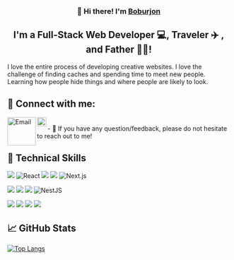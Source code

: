 <h3 align="center">👋 Hi there! I'm <a href="https://www.linkedin.com/in/boburjon-asatullaev" target="_blank" rel="noreferrer">Boburjon</a>   </h3>
<h2 align="center">
I'm a Full-Stack Web Developer 💻, Traveler ✈️ , and Father 👨‍👧!
</h2> 

I love the entire process of developing creative websites. I love the challenge of finding caches and spending time to meet new people. Learning how people hide things and where people are likely to look.

## 🤝 Connect with me: 

<a href="mailto:bobur0091@gmail.com">
  <img align="left" src="https://img.shields.io/badge/Gmail-D14836?style=for-the-badge&logo=gmail&logoColor=white" alt="Email" width="64px"/>
</a>
<a href="https://www.linkedin.com/in/bobindev/"><img align="left" src="https://raw.githubusercontent.com/yushi1007/yushi1007/main/images/linkedin.svg" alt="Bob | LinkedIn" width="21px"/></a> <br/>
- 💬 If you have any question/feedback, please do not hesitate to reach out to me!

## 💼 Technical Skills

![](https://img.shields.io/badge/JavaScript-F7DF1E?style=for-the-badge&logo=javascript&logoColor=black)
![React](https://img.shields.io/badge/React-61DAFB?style=for-the-badge&logo=react&logoColor=white)
![](https://img.shields.io/badge/TypeScript-007ACC?style=for-the-badge&logo=typescript&logoColor=white)
![](https://img.shields.io/badge/HTML5-E34F26?style=for-the-badge&logo=html5&logoColor=white)
![Next.js](https://img.shields.io/badge/Next.js-000000?style=for-the-badge&logo=nextdotjs&logoColor=white)
<br/>

![](https://img.shields.io/badge/Node.js-43853D?style=for-the-badge&logo=node.js&logoColor=white)
![](https://img.shields.io/badge/Express.js-404D59?style=for-the-badge)
![](https://img.shields.io/badge/MongoDB-4EA94B?style=for-the-badge&logo=mongodb&logoColor=white)
![NestJS](https://img.shields.io/badge/NestJS-E0234E?style=for-the-badge&logo=nestjs&logoColor=white)
<br/>

![](https://img.shields.io/badge/CSS3-1572B6?style=for-the-badge&logo=css3&logoColor=white)
![](https://img.shields.io/badge/Sass-CC6699?style=for-the-badge&logo=sass&logoColor=white)
![](https://img.shields.io/badge/Bootstrap-563D7C?style=for-the-badge&logo=bootstrap&logoColor=white)
![](https://img.shields.io/badge/Material--UI-0081CB?style=for-the-badge&logo=material-ui&logoColor=white)

## 📈 GitHub Stats
[![Top Langs](https://github-readme-stats.vercel.app/api/top-langs/?username=bobindev&layout=compact)](https://github.com/bobindev)

